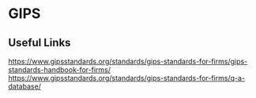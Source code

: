 # GIPS

## Useful Links
https://www.gipsstandards.org/standards/gips-standards-for-firms/gips-standards-handbook-for-firms/
https://www.gipsstandards.org/standards/gips-standards-for-firms/q-a-database/

